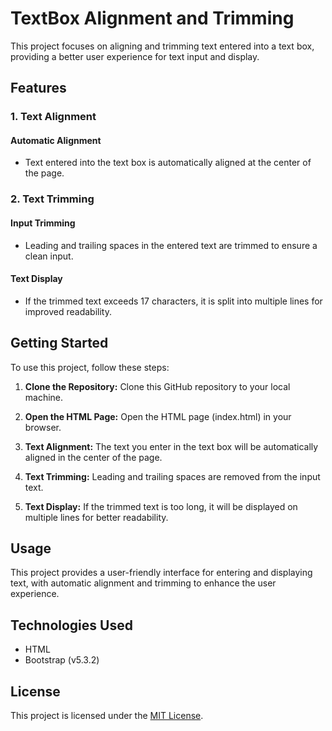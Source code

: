 # TextBox Alignment and Trimming

This project focuses on aligning and trimming text entered into a text box, providing a better user experience for text input and display.

## Features

### 1. Text Alignment

#### Automatic Alignment

- Text entered into the text box is automatically aligned at the center of the page.

### 2. Text Trimming

#### Input Trimming

- Leading and trailing spaces in the entered text are trimmed to ensure a clean input.

#### Text Display

- If the trimmed text exceeds 17 characters, it is split into multiple lines for improved readability.

## Getting Started

To use this project, follow these steps:

1. **Clone the Repository:** Clone this GitHub repository to your local machine.

2. **Open the HTML Page:** Open the HTML page (index.html) in your browser.

3. **Text Alignment:** The text you enter in the text box will be automatically aligned in the center of the page.

4. **Text Trimming:** Leading and trailing spaces are removed from the input text.

5. **Text Display:** If the trimmed text is too long, it will be displayed on multiple lines for better readability.

## Usage

This project provides a user-friendly interface for entering and displaying text, with automatic alignment and trimming to enhance the user experience.

## Technologies Used

- HTML
- Bootstrap (v5.3.2)

## License

This project is licensed under the [MIT License](LICENSE).
